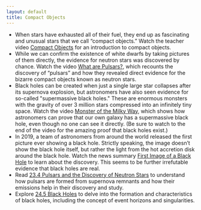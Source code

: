 ```yaml
---
layout: default
title: Compact Objects
---
```


- When stars have exhausted all of their fuel, they end up as fascinating and unusual stars that we call “compact objects.” Watch the teacher video [Compact Objects](https://www.youtube.com/watch?v=F32m8k7Tihs) for an introduction to compact objects.
- While we can confirm the existence of white dwarfs by taking pictures of them directly, the evidence for neutron stars was discovered by chance. Watch the video [What are Pulsars?](https://storage.googleapis.com/avh-astro-videos/What%20are%20pulsars_.webm), which recounts the discovery of “pulsars” and how they revealed direct evidence for the bizarre compact objects known as neutron stars.
- Black holes can be created when just a single large star collapses after its supernova explosion, but astronomers have also seen evidence for so-called "supermassive black holes." These are enormous monsters with the gravity of over 3 million stars compressed into an infinitely tiny space. Watch the video [Monster of the Milky Way](https://drive.google.com/open?id=1CbI0NjgyMxRmLkxylyIgd0s1VScKX1jx), which shows how astronomers can prove that our own galaxy has a supermassive black hole, even though no one can see it directly. (Be sure to watch to the end of the video for the amazing proof that black holes exist.)
- In 2019, a team of astronomers from around the world released the first picture ever showing a black hole. Strictly speaking, the image doesn’t show the black hole itself, but rather the light from the hot accretion disk around the black hole. Watch the news summary [First Image of a Black Hole](https://youtu.be/UlNYgSP9qNU) to learn about the discovery. This seems to be further irrefutable evidence that black holes are real.  
- Read [23.4 Pulsars and the Discovery of Neutron Stars](https://openstax.org/books/astronomy-2e/pages/23-4-pulsars-and-the-discovery-of-neutron-stars) to understand how pulsars are formed from supernova remnants and how their emissions help in their discovery and study.
- Explore [24.5 Black Holes](https://openstax.org/books/astronomy-2e/pages/24-5-black-holes) to delve into the formation and characteristics of black holes, including the concept of event horizons and singularities.
